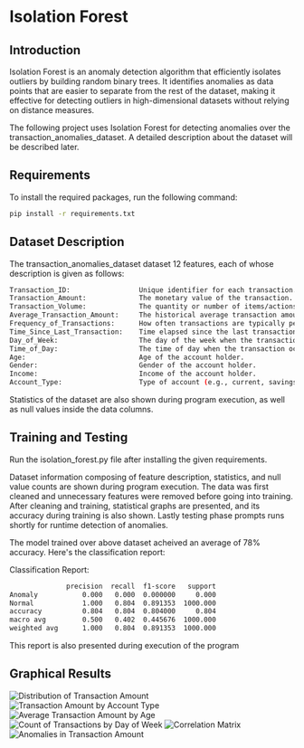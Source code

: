 # Isolation Forest

## Introduction

Isolation Forest is an anomaly detection algorithm that efficiently isolates outliers by building random binary trees. It identifies anomalies as data points that are easier to separate from the rest of the dataset, making it effective for detecting outliers in high-dimensional datasets without relying on distance measures.

The following project uses Isolation Forest for detecting anomalies over the transaction_anomalies_dataset. A detailed description about the dataset will be described later.

## Requirements

To install the required packages, run the following command:

```bash
pip install -r requirements.txt
```

## Dataset Description

The transaction_anomalies_dataset dataset 12 features, each of whose description is given as follows:
```bash
Transaction_ID:                 Unique identifier for each transaction.
Transaction_Amount:             The monetary value of the transaction.
Transaction_Volume:             The quantity or number of items/actions involved in the transaction.
Average_Transaction_Amount:     The historical average transaction amount for the account.
Frequency_of_Transactions:      How often transactions are typically performed by the account.
Time_Since_Last_Transaction:    Time elapsed since the last transaction.
Day_of_Week:                    The day of the week when the transaction occurred.
Time_of_Day:                    The time of day when the transaction occurred.
Age:                            Age of the account holder.
Gender:                         Gender of the account holder.
Income:                         Income of the account holder.
Account_Type:                   Type of account (e.g., current, savings)
```
Statistics of the dataset are also shown during program execution, as well as null values inside the data columns.

## Training and Testing

Run the isolation_forest.py file after installing the given requirements.

Dataset information composing of feature description, statistics, and null value counts are shown during program execution. The data was first cleaned and unnecessary features were removed before going into training. After cleaning and training, statistical graphs are presented, and its accuracy during training is also shown. Lastly testing phase prompts runs shortly for runtime detection of anomalies. 

The model trained over above dataset acheived an average of 78% accuracy. Here's the classification report:

Classification Report:
```bash
              precision  recall  f1-score   support
Anomaly           0.000   0.000  0.000000     0.000
Normal            1.000   0.804  0.891353  1000.000
accuracy          0.804   0.804  0.804000     0.804
macro avg         0.500   0.402  0.445676  1000.000
weighted avg      1.000   0.804  0.891353  1000.000
```
This report is also presented during execution of the program

## Graphical Results

![Distribution of Transaction Amount](Graphs/Distribution_of_Transaction_Amount.png)
![Transaction Amount by Account Type](Graphs/Transaction_Amount_by_Account_Type.png)
![Average Transaction Amount by Age](Graphs/Average_Transaction_Amount_by_Age.png)
![Count of Transactions by Day of Week](Graphs/Count_of_Transactions_by_Day_of_Week.png)
![Correlation Matrix](Graphs/Correlation_Matrix.png)
![Anomalies in Transaction Amount](Graphs/Anomalies_in_Transaction_Amount.png)


